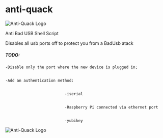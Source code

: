# anti-quack

![Anti-Quack Logo](https://thumbs2.imgbox.com/0b/c9/tnyNI28K_t.png)

Anti Bad USB Shell Script

Disables all usb ports off to protect you from a BadUsb atack

##### __TODO:__


    -Disable only the port where the new device is plugged in;


    -Add an authentication method:


                              -iserial
                              
                              
                              -Raspberry Pi connected via ethernet port
                              
                              
                              -yubikey
           

![Anti-Quack Logo](https://thumbs2.imgbox.com/ff/4e/80SuOum1_t.png)
